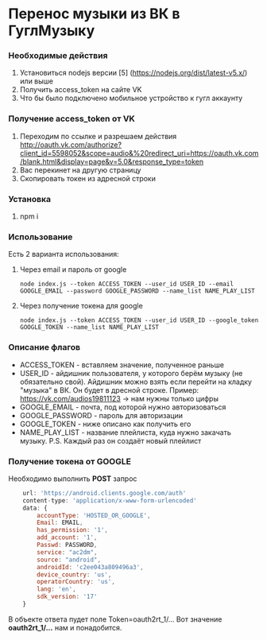 #  Перенос музыки из ВК в ГуглМузыку

### Необходимые действия
1. Установиться nodejs версии [5] (https://nodejs.org/dist/latest-v5.x/) или выше
2. Получить access_token на сайте VK
3. Что бы было подключено мобильное устройство к гугл аккаунту

### Получение access_token от VK
1. Переходим по ссылке и разрешаем действия http://oauth.vk.com/authorize?client_id=5598052&scope=audio&%20redirect_uri=https://oauth.vk.com/blank.html&display=page&v=5.0&response_type=token
2. Вас перекинет на другую страницу
3. Скопировать токен из адресной строки

### Установка
1. npm i

### Использование
Есть 2 варианта использования:

1. Через email и пароль от google

    ```
    node index.js --token ACCESS_TOKEN --user_id USER_ID --email GOOGLE_EMAIL --password GOOGLE_PASSWORD --name_list NAME_PLAY_LIST
    ```

2. Через получение токена для google

    ```
    node index.js --token ACCESS_TOKEN --user_id USER_ID --google_token GOOGLE_TOKEN --name_list NAME_PLAY_LIST
    ```

### Описание флагов
* ACCESS_TOKEN - вставляем значение, полученное раньше
* USER_ID - айдишник пользователя, у которого берём музыку (не обязательно свой). Айдишник можно взять если перейти на кладку "музыка" в ВК. Он будет в дресной строке. Пример: https://vk.com/audios19811123 -> нам нужны только цифры
* GOOGLE_EMAIL - почта, под которой нужно авторизоваться
* GOOGLE_PASSWORD - пароль для авторизации
* GOOGLE_TOKEN - ниже описано как получить его
* NAME_PLAY_LIST - название плейлиста, куда нужно закачать музыку. P.S. Каждый раз он создаёт новый плейлист

### Получение токена от GOOGLE
Необходимо выполнить **POST** запрос
```JavaScript
    url: 'https://android.clients.google.com/auth'
    content-type: 'application/x-www-form-urlencoded'
    data: {
        accountType: 'HOSTED_OR_GOOGLE',
        Email: EMAIL,
        has_permission: '1',
        add_account: '1',
        Passwd: PASSWORD,
        service: "ac2dm",
        source: "android",
        androidId: 'c2ee043a809496a3',
        device_country: 'us',
        operatorCountry: 'us',
        lang: 'en',
        sdk_version: '17'
    }
```

В объекте ответа пудет поле Token=oauth2rt_1/...
Вот значение **oauth2rt_1/...** нам и понадобится.
